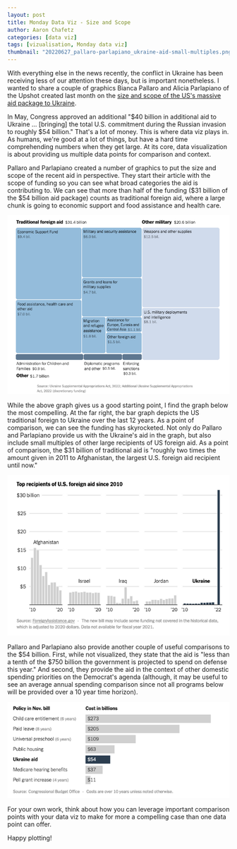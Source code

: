 ```yaml
---
layout: post
title: Monday Data Viz - Size and Scope
author: Aaron Chafetz
categories: [data viz]
tags: [vizualisation, Monday data viz]
thumbnail: "20220627_pallaro-parlapiano_ukraine-aid-small-multiples.png"
---
```


With everything else in the news recently, the conflict in Ukraine has been receiving less of our attention these days, but is important nonetheless. I wanted to share a couple of graphics Bianca Pallaro and Alicia Parlapiano of the Upshot created last month on the [size and scope of the US's massive aid package to Ukraine](https://www.nytimes.com/interactive/2022/05/20/upshot/ukraine-us-aid-size.html?smid=url-share).

In May, Congress approved an additional "$40 billion in additional aid to Ukraine ... [bringing] the total U.S. commitment during the Russian invasion to roughly $54 billion." That's a lot of money. This is where data viz plays in. As humans, we're good at a lot of things, but have a hard time comprehending numbers when they get large. At its core, data visualization is about providing us multiple data points for comparison and context.

Pallaro and Parlapiano created a number of graphics to put the size and scope of the recent aid in perspective. They start their article with the scope of funding so you can see what broad categories the aid is contributing to. We can see that more than half of the funding ($31 billion of the $54 billion aid package) counts as traditional foreign aid, where a large chunk is going to economic support and food assistance and health care.

![treemap depicting aid package to Ukraine](/assets/img/posts/20220627_pallaro-parlapiano_ukraine-aid-treemap.png)

While the above graph gives us a good starting point, I find the graph below the most compelling. At the far right, the bar graph depicts the US traditional foreign to Ukraine over the last 12 years. As a point of comparison, we can see the funding has skyrocketed. Not only do Pallaro and Parlapiano provide us with the Ukraine's aid in the graph, but also include small multiples of other large recipients of US foreign aid. As a point of comparison, the $31 billion of traditional aid is "roughly two times the amount given in 2011 to Afghanistan, the largest U.S. foreign aid recipient until now."

![US traditional aid trends from 2010-22 to Ukraine and other large recipients](/assets/img/posts/20220627_pallaro-parlapiano_ukraine-aid-small-multiples.png)

Pallaro and Parlapiano also provide another couple of useful comparisons to the $54 billion. First, while not visualized, they state that the aid is "less than a tenth of the $750 billion the government is projected to spend on defense this year." And second, they provide the aid in the context of other domestic spending priorities on the Democrat's agenda (although, it may be useful to see an average annual spending comparison since not all programs below will be provided over a 10 year time horizon).

![Ukraine aid compared to other Democratic spend priorities](/assets/img/posts/20220627_pallaro-parlapiano_ukraine-comp-domestic-priorities.png)

For your own work, think about how you can leverage important comparison points with your data viz to make for more a compelling case than one data point can offer.

Happy plotting!